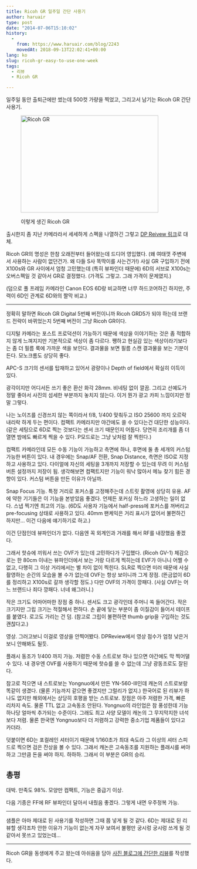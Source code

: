 ```yaml
---
title: Ricoh GR 일주일 간단 사용기
author: haruair
type: post
date: "2014-07-06T15:10:02"
history:
  - 
    from: https://www.haruair.com/blog/2243
    movedAt: 2018-09-13T22:02:41+00:00
lang: ko
slug: ricoh-gr-easy-to-use-one-week
tags:
  - 리뷰
  - Ricoh GR

---
```

일주일 동안 출퇴근에만 썼는데 500컷 가량을 찍었고, 그리고서 남기는 Ricoh GR 간단 사용기.<figure style="width: 375px" class="wp-caption aligncenter">

<img src="https://2.static.img-dpreview.com/files/p/TS375x375~products/ricoh_gr/shots/3e2a672a8c4f415d8bc2da1596b80c8b.png?resize=375%2C265" width="375" height="265" alt="Ricoh GR" class data-recalc-dims="1" /><figcaption class="wp-caption-text">이렇게 생긴 Ricoh GR</figcaption></figure> 

출시한지 좀 지난 카메라라서 세세하게 스펙을 나열하긴 그렇고 [DP Reivew 링크][1]로 대체.

Ricoh GR의 명성은 한참 오래전부터 들어왔는데 드디어 영입했다. (왜 여태껏 주변에서 사용하는 사람이 없던건가. 왜 다들 S사 똑딱이를 사는건가!) 사실 GR 구입하기 전에 X100s와 GR 사이에서 엄청 고민했는데 (특히 뷰파인더 때문에) 6D의 서브로 X100s는 오버스펙일 것 같아서 GR로 결정했다. (가격도 그렇고. 그래 가격이 문제였지.)

(덤으로 풀 프레임 카메라인 Canon EOS 6D랑 비교하면 너무 하드코어하긴 하지만, 주력이 6D인 관계로 6D와의 짤막 비교.)

* * *

정확히 말하면 Ricoh GR Digital 5번째 버전이니까 Ricoh GRD5가 되야 하는데 브랜드 전략이 바뀌었는지 5번째 버전이 그냥 Ricoh GR이다.

디지털 카메라는 포스트 프로덕션이 가능하기 때문에 색상을 이야기하는 것은 좀 적합하지 않게 느껴지지만 기본적으로 색상이 좀 다르다. 쨍하고 현실감 있는 색상이라기보다는 좀 더 필름 룩에 가까운 색을 보인다. 결과물을 보면 필름 스캔 결과물을 보는 기분이 든다. 모노크롬도 상당히 좋다.

APC-S 크기의 센서를 탑재하고 있어서 광량이나 Depth of field에서 확실히 이득이 있다.

광각이지만 어디서든 쓰기 좋은 환산 화각 28mm. 비네팅 없이 깔끔. 그리고 선예도가 정말 좋아서 사진의 섬세한 부분까지 놓치지 않는다. 이거 뭔가 광고 카피 느낌이지만 정말 그렇다.

나는 노이즈를 신경쓰지 않는 쪽이라서 f/8, 1/400 맞춰두고 ISO 25600 까지 오르락 내리락 하게 두는 편이다. 컴팩트 카메라지만 야간에도 쓸 수 있다는건 대단한 성능이다. (같은 세팅으로 6D로 찍는 것보다는 센서 크기 때문인지 어둡다. 당연히 조리개를 좀 더 열면 밤에도 빠르게 찍을 수 있다. P모드로는 그냥 낮처럼 잘 찍힌다.)

컴팩트 카메라인데 모든 수동 기능이 가능하고 측면에 하나, 후면에 둘 총 세개의 커스텀 가능한 버튼이 있다. 내 경우에는 Snap/AF 전환, Snap Distance, 측면은 ISO로 지정하고 사용하고 있다. 다이얼에 자신의 세팅을 3개까지 저장할 수 있는데 무려 이 커스텀 버튼 설정까지 저장이 됨. 생각해보면 컴팩트지만 기능이 워낙 많아서 메뉴 찾기 힘든 경향이 있다. 커스텀 버튼을 만든 이유가 아닐까.

Snap Focus 기능. 특정 거리로 포커스를 고정해주는데 스트릿 촬영에 상당히 유용. AF에 약한 기기들은 이 기능을 본받았음 좋겠다. 언제든 포커싱 하느라 고생하는 일이 없다. 스냅 찍기엔 최고의 기능. (6D도 사용자 기능에서 half-press에 포커스를 꺼버리고 pre-focusing 상태로 사용하고 있다. 40mm 팬케익은 거리 표시가 없어서 불편하긴 하지만&#8230; 이건 다음에 얘기하기로 하고.)

이건 단점인데 뷰파인더가 없다. 다음엔 꼭 외계인과 거래를 해서 RF를 내장했음 좋겠다.

그래서 핫슈에 끼워서 쓰는 OVF가 있는데 고민하다가 구입했다. (Ricoh GV-1) 체감으로는 한 80cm 이내는 뷰파인더에서 보는 거랑 다르게 찍히는데 EVF가 아니니 어쩔 수 없고, 다행히 그 이상 거리에서는 별 차이 없이 찍힌다. SLR로 찍으면 미러 때문에 사실 촬영하는 순간의 모습을 볼 수가 없는데 OVF는 항상 보이니까 그게 장점. (뜬금없이 6D를 정리하고 X100s로 갈까 생각할 정도.) 다만 OVF의 가격이 깡패다. (사실 OVF는 어느 브랜드나 죄다 깡패다. 너네 왜그러니.)

작은 크기도 어마어마한 장점 중 하나. 센서도 크고 광각인데 주머니 쏙 들어간다. 작은 크기지만 그립 크기는 적절해서 편하다. 손 끝에 닿는 부분이 좀 이질감이 들어서 테이프를 붙였다. 로고도 가리는 건 덤. (참고로 그립이 불편하면 thumb grip을 구입하는 것도 괜찮다고.)

영상. 그러고보니 이걸로 영상을 안찍어봤다. DPReview에서 영상 점수가 엄청 낮은거 보니 안해봐도 될듯.

플래시 동조가 1/400 까지 가능. 저렴한 수동 스트로보 하나 있으면 야간에도 막 찍어댈 수 있다. 내 경우엔 OVF를 사용하기 때문에 핫슈를 쓸 수 없는데 그냥 광동조로도 잘된다.

참고로 적으면 내 스트로보는 Yongnuo에서 만든 YN-560-III인데 캐논의 스트로보랑 똑같이 생겼다. (물론 기능까지 같으면 좋겠지만 그럴리가 없지.) 한국어로 된 리뷰가 하나도 없지만 해외에서는 상당히 호평을 받는 스트로보. 장점은 아주 저렴한 가격, 빠른 리차지 속도. 물론 TTL 없고 고속동조 안된다. Yongnuo의 라인업은 참 풍성한데 기능 하나당 얼마씩 추가되는 수준이다. 그래도 최고 사양 모델이 캐논의 그 무지막지한 녀석보다 저렴. 물론 한국엔 Yongnuo보다 더 저렴하고 강력한 중소기업 제품들이 있다고 카더라.

덧붙이면 6D는 포컬레인 셔터이기 때문에 1/160초가 최대 속도라 그 이상의 셔터 스피드로 찍으면 검은 잔상을 볼 수 있다. 그래서 캐논은 고속동조를 지원하는 플래시를 써야하고 그만큼 돈을 써야 하지. 하하하. 그래서 이 부분은 GR의 승리.

## 총평

대박. 만족도 98%. 모양만 컴팩트, 기능은 중급기 이상.

다음 기종은 FF에 RF 뷰파인더 달아서 내줬음 좋겠다. 그렇게 내면 우주정복 가능.

* * *

샘플은 아마 제대로 된 사용기를 작성하면 그때 쯤 넣게 될 것 같다. 6D는 제대로 된 리뷰할 생각조차 안한 이유가 기능이 없는게 자꾸 보여서 불평만 궁시렁 궁시렁 쓰게 될 것 같아서 못쓰고 있었는데&#8230;

* * *

Ricoh GR을 동생에게 주고 왔는데 아쉬움을 담아 [사진 블로그에 간단한 리뷰][2]를 작성했다.

 [1]: http://www.dpreview.com/products/ricoh/compacts/ricoh_gr
 [2]: http://photog.kr/archives/211